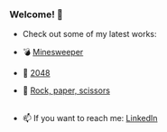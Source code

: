 ### Welcome! 👋

- Check out some of my latest works: 
- 💣 <a href='https://github.com/eshux/Minesweeper'>Minesweeper</a>
- 🎲 <a href='https://github.com/eshux/2048'>2048</a>
- 👊 <a href='https://github.com/eshux/Rock-Paper-Scissors'>Rock, paper, scissors</a></br></br>

- 📫 If you want to reach me: <a href='https://linkedin.com/in/estere-guza'>LinkedIn</a>
